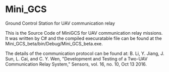 # Mini_GCS
Ground Control Station for UAV communication relay

This is the Source Code of MiniGCS for UAV communication relay missions. It was written by C# and the compiled execuratable file can be found at the Mini_GCS_beta/bin/Debug/Mini_GCS_beta.exe.

The details of the communication protocol can be found at: B. Li, Y. Jiang, J. Sun, L. Cai, and C. Y. Wen, "Development and Testing of a Two-UAV Communication Relay System," Sensors, vol. 16, no. 10, Oct 13 2016.
